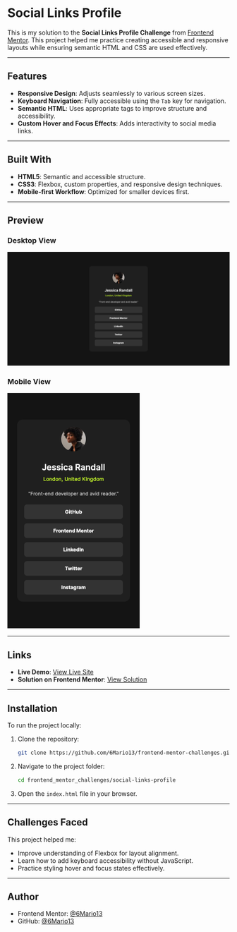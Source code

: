 
# Social Links Profile

This is my solution to the **Social Links Profile Challenge** from [Frontend Mentor](https://www.frontendmentor.io/). This project helped me practice creating accessible and responsive layouts while ensuring semantic HTML and CSS are used effectively.

---

## Features

- **Responsive Design**: Adjusts seamlessly to various screen sizes.
- **Keyboard Navigation**: Fully accessible using the `Tab` key for navigation.
- **Semantic HTML**: Uses appropriate tags to improve structure and accessibility.
- **Custom Hover and Focus Effects**: Adds interactivity to social media links.

---

## Built With

- **HTML5**: Semantic and accessible structure.
- **CSS3**: Flexbox, custom properties, and responsive design techniques.
- **Mobile-first Workflow**: Optimized for smaller devices first.

---

## Preview

### Desktop View

![Desktop View](./assets/screenshots/desktop-Frontend-Mentor-Social-links-profile.png)

### Mobile View  
![Mobile View](./assets/screenshots/mobile-Frontend-Mentor-Social-links-profile.png)

---

## Links

- **Live Demo**: [View Live Site](https://6mario13.github.io/frontend-mentor-challenges/social-links-profile/)
- **Solution on Frontend Mentor**: [View Solution](https://www.frontendmentor.io/solutions?tab=all)

---

## Installation

To run the project locally:

1. Clone the repository:
   ```bash
   git clone https://github.com/6Mario13/frontend-mentor-challenges.git
   ```
2. Navigate to the project folder:
   ```bash
   cd frontend_mentor_challenges/social-links-profile
   ```
3. Open the `index.html` file in your browser.

---

## Challenges Faced

This project helped me:

- Improve understanding of Flexbox for layout alignment.
- Learn how to add keyboard accessibility without JavaScript.
- Practice styling hover and focus states effectively.

---

<!-- ## Future Improvements

- Add smooth animations for transitions.
Enhance responsiveness for ultra-wide screens.
- Integrate more social platforms dynamically.

--- -->

## Author

- Frontend Mentor: [@6Mario13](https://www.frontendmentor.io/profile/6Mario13)
- GitHub: [@6Mario13](https://github.com/6Mario13)